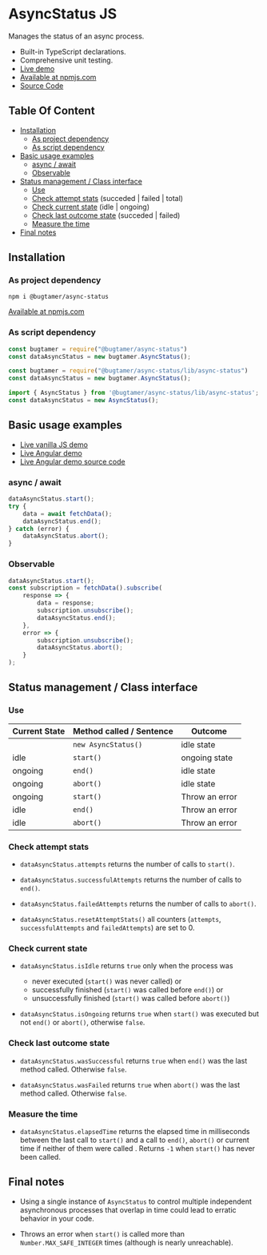 # AsyncStatus JS

Manages the status of an async process.

- Built-in TypeScript declarations.
- Comprehensive unit testing.
- [Live demo](https://runkit.com/bugtamer/usage-example-of-bugtamer-async-status)
- [Available at npmjs.com](https://www.npmjs.com/package/@bugtamer/async-status)
- [Source Code](https://github.com/bugtamer/async-status-js)

## Table Of Content

- [Installation](#installation)
  - [As project dependency](#as-project-dependency)
  - [As script dependency](#as-script-dependency)
- [Basic usage examples](#basic-usage-examples)
  - [async / await](#async-await)
  - [Observable](#observable)
- [Status management / Class interface](#status-management-class-interface)
  - [Use](#use)
  - [Check attempt stats](#check-attempt-stats) (succeded | failed | total)
  - [Check current state](#check-current-state) (idle | ongoing)
  - [Check last outcome state](#check-last-outcome-state) (succeded | failed)
  - [Measure the time](#measure-the-time)
- [Final notes](#final-notes)

## Installation

### As project dependency

`npm i @bugtamer/async-status`

[Available at npmjs.com](https://www.npmjs.com/package/@bugtamer/async-status)

### As script dependency

```javascript
const bugtamer = require("@bugtamer/async-status")
const dataAsyncStatus = new bugtamer.AsyncStatus();
```

```javascript
const bugtamer = require("@bugtamer/async-status/lib/async-status")
const dataAsyncStatus = new bugtamer.AsyncStatus();
```

```javascript
import { AsyncStatus } from '@bugtamer/async-status/lib/async-status';
const dataAsyncStatus = new AsyncStatus();
```



## Basic usage examples

- [Live vanilla JS demo](https://runkit.com/bugtamer/usage-example-of-bugtamer-async-status)
- [Live Angular demo](https://bugtamer.github.io/ng-async-status-example/)
- [Live Angular demo source code](https://github.com/bugtamer/ng-async-status-example)

### async / await

```javascript
dataAsyncStatus.start();
try {
    data = await fetchData();
    dataAsyncStatus.end();
} catch (error) {
    dataAsyncStatus.abort();
}
```

### Observable

```javascript
dataAsyncStatus.start();
const subscription = fetchData().subscribe(
    response => {
        data = response;
        subscription.unsubscribe();
        dataAsyncStatus.end();
    },
    error => {
        subscription.unsubscribe();
        dataAsyncStatus.abort();
    }
);
```

## Status management / Class interface

### Use

| Current State | Method called / Sentence | Outcome        |
| ------------- | ------------------------ | -------------- |
|               | `new AsyncStatus()`      | idle state     |
| idle          | `start()`                | ongoing state  |
| ongoing       | `end()`                  | idle state     |
| ongoing       | `abort()`                | idle state     |
| ongoing       | `start()`                | Throw an error |
| idle          | `end()`                  | Throw an error |
| idle          | `abort()`                | Throw an error |

### Check attempt stats

- `dataAsyncStatus.attempts`
  returns the number of calls to `start()`.

- `dataAsyncStatus.successfulAttempts`
  returns the number of calls to `end()`.

- `dataAsyncStatus.failedAttempts`
  returns the number of calls to `abort()`.

- `dataAsyncStatus.resetAttemptStats()` all counters (`attempts`, `successfulAttempts` and `failedAttempts`) are set to 0.

### Check current state

- `dataAsyncStatus.isIdle`
  returns `true` only when the process was
    - never executed (`start()` was never called) or
    - successfully finished (`start()` was called before `end()`) or
    - unsuccessfully finished (`start()` was called before `abort()`)

- `dataAsyncStatus.isOngoing`
  returns `true` when `start()` was executed but not `end()` or `abort()`, otherwise `false`.

### Check last outcome state

- `dataAsyncStatus.wasSuccessful` returns `true` when `end()` was the last method called. Otherwise `false`.

- `dataAsyncStatus.wasFailed` returns `true` when `abort()` was the last method called. Otherwise `false`.

### Measure the time

- `dataAsyncStatus.elapsedTime` returns the elapsed time in milliseconds between the last call to `start()` and a call to `end()`, `abort()` or current time if neither of them were called . Returns `-1` when `start()` has never been called.

## Final notes
- Using a single instance of `AsyncStatus` to control multiple independent asynchronous processes that overlap in time could lead to erratic behavior in your code.

- Throws an error when `start()` is called more than `Number.MAX_SAFE_INTEGER` times (although is nearly unreachable).
